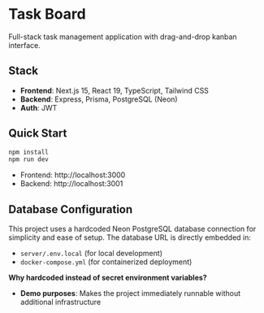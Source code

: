 # Task Board

Full-stack task management application with drag-and-drop kanban interface.

## Stack
- **Frontend**: Next.js 15, React 19, TypeScript, Tailwind CSS
- **Backend**: Express, Prisma, PostgreSQL (Neon)
- **Auth**: JWT

## Quick Start
```bash
npm install
npm run dev
```
- Frontend: http://localhost:3000
- Backend: http://localhost:3001

## Database Configuration

This project uses a hardcoded Neon PostgreSQL database connection for simplicity and ease of setup. The database URL is directly embedded in:
- `server/.env.local` (for local development)
- `docker-compose.yml` (for containerized deployment)

**Why hardcoded instead of secret environment variables?**
- **Demo purposes**: Makes the project immediately runnable without additional infrastructure